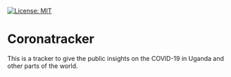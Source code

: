 [![License: MIT](https://img.shields.io/badge/License-MIT-yellow.svg)](https://opensource.org/licenses/MIT)
# Coronatracker
This is a tracker to give the public insights on the COVID-19 in Uganda and other parts of the world.
